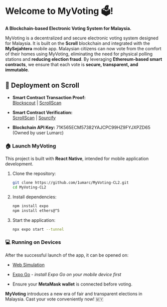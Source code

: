 # Welcome to MyVoting 🗳️! 
**A Blockchain-based Electronic Voting System for Malaysia.**

MyVoting is a decentralized and secure electronic voting system designed for Malaysia. It is built on the **Scroll** blockchain and integrated with the **MySejahtera** mobile app. Malaysian citizens can now vote from the comfort of their homes using MyVoting, eliminating the need for physical polling stations and **reducing election fraud**. By leveraging **Ethereum-based smart contracts**, we ensure that each vote is **secure, transparent, and immutable**.

## 🚀 Deployment on Scroll

- **Smart Contract Transaction Proof:**  
  [Blockscout](https://scroll-sepolia.blockscout.com/tx/0x6b0afbae297e479a947e7faea64057cc756582b75cf0de78223b12ec0dc87ad4) | [ScrollScan](https://sepolia.scrollscan.com/tx/0x6b0afbae297e479a947e7faea64057cc756582b75cf0de78223b12ec0dc87ad4)

- **Smart Contract Verification:**  
  [ScrollScan](https://sepolia.scrollscan.com/address/0x6538F44AA7fa82d1d2269FF27369656B0501DFE9) | [Sourcify](https://repo.sourcify.dev/contracts/full_match/534351/0x6538F44AA7fa82d1d2269FF27369656B0501DFE9/)

- **Blockchain API Key:** 71K565ECM57382YAJCPC99HZ9FYJXPZD65 (Owned by user Lumarc)


### 🏠 Launch MyVoting

This project is built with **React Native**, intended for mobile application development.

1. Clone the repository:
   ```bash
   git clone https://github.com/1umarc/MyVoting-CL2.git
   cd MyVoting-CL2
   ```
2. Install dependencies:
   ```bash
   npm install expo
   npm install ethers@^5
   ```
3. Start the application:
   ```bash
   npx expo start --tunnel
   ```

### 💻 Running on Devices
After the successful launch of the app, it can be opened on:
- [Web Simulation](http://localhost:8081/)
- [Expo Go](https://expo.dev/go) - _install Expo Go on your mobile device first_

- Ensure your **MetaMask wallet** is connected before voting.

**MyVoting** introduces a new era of fair and transparent elections in Malaysia. Cast your vote conveniently now! 🇲🇾
